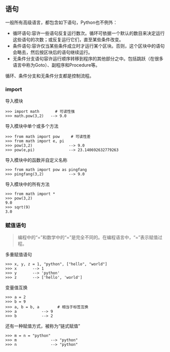
## 语句
一般所有高级语言，都包含如下语句，Python也不例外：
- 循环语句:容许一些语句反复运行数次。循环可依据一个默认的数目来决定运行这些语句的次数；或反复运行它们，直至某些条件改变。
- 条件语句:容许仅当某些条件成立时才运行某个区块。否则，这个区块中的语句会略去，然后按区块后的语句继续运行。
- 无条件分支语句容许运行顺序转移到程序的其他部分之中。包括跳跃（在很多语言中称为Goto）、副程序和Procedure等。

循环、条件分支和无条件分支都是控制流程。

### import

导入模块
```
>>> import math       # 可读性强
>>> math.pow(3,2)   --> 9.0
```

导入模块中单个或多个方法
```
>>> from math import pow     # 可读性差
>>> from math import e, pi
>>> pow(3,2)                --> 9.0
>>> pow(e,pi)               --> 23.140692632779263
```

导入模块中的函数并自定义名称
```
>>> from math import pow as pingfang
>>> pingfang(3,2)           --> 9.0
```

导入模块中的所有方法
```
>>> from math import *
>>> pow(3,2)
9.0
>>> sqrt(9)
3.0
```

### 赋值语句
> 编程中的“=”和数学中的“=”是完全不同的。在编程语言中，“=”表示赋值过程。

多重赋值语句
```
>>> x, y, z = 1, "python", ["hello", "world"]
>>> x       --> 1
>>> y       --> 'python'
>>> z       --> ['hello', 'world']
```

变量值互换
```
>>> a = 2
>>> b = 9
>>> a, b = b, a        # 相当于标签互换
>>> a           --> 9
>>> b           --> 2
```

还有一种赋值方式，被称为“链式赋值”
```
>>> m = n = "python"
>>> m               --> "python"
>>> n               --> "python"
```
